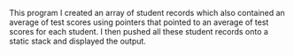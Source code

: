 This program I created an array of student records which also contained an average of test scores using pointers that pointed to an average of test scores for each student.  I then pushed all these student records onto a static stack and displayed the output.
